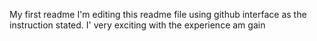 My first readme
I'm editing this readme file using github interface as the instruction stated.
I' very exciting with the experience am gain 
